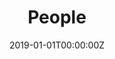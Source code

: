 ---
title: "People"  # Add a page title.
summary: "People at IAM Lab"  # Add a page description.
date: "2019-01-01T00:00:00Z"  # Add today's date.
type: "widget_page"  # Page type is a Widget Page
---